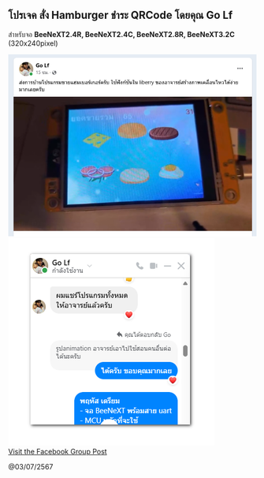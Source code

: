 ## โปรเจค สั่ง Hamburger ชำระ QRCode โดยคุณ Go Lf



สำหรับจอ **BeeNeXT2.4R, BeeNeXT2.4C, BeeNeXT2.8R, BeeNeXT3.2C** (320x240pixel)  

![Hamburger](image/GoLf_Hamburger.png)  
![Hamburger](image/GoLf_Hamburger_02.png)  
[Visit the Facebook Group Post](https://web.facebook.com/groups/1314040465469106/permalink/2468297510043390/)

@03/07/2567
